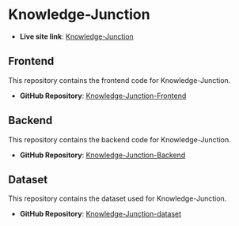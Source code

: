 



# Knowledge-Junction

- **Live site link**: [Knowledge-Junction](https://6672be6f8132600ac5471236--cheery-stardust-92907e.netlify.app/)

## Frontend

This repository contains the frontend code for Knowledge-Junction.

- **GitHub Repository**: [Knowledge-Junction-Frontend](https://github.com/MisbahKhan0009/Knowledge-Junction-Frontend)

## Backend

This repository contains the backend code for Knowledge-Junction.

- **GitHub Repository**: [Knowledge-Junction-Backend](https://github.com/MisbahKhan0009/Knowledge-Junction-Backend)

## Dataset

This repository contains the dataset used for Knowledge-Junction.

- **GitHub Repository**: [Knowledge-Junction-dataset](https://github.com/MisbahKhan0009/Dataset-For-Knowledge-Junction)

